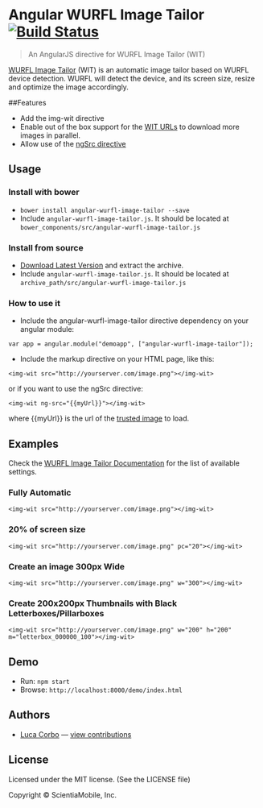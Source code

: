 # Angular WURFL Image Tailor [![Build Status](https://travis-ci.org/WURFL/angular-wurfl-image-tailor.png)](https://travis-ci.org/WURFL/angular-wurfl-image-tailor)

> An AngularJS directive for WURFL Image Tailor (WIT)

[WURFL Image Tailor](http://wurfl.io/#wit) (WIT) is an automatic image tailor based on WURFL device detection. WURFL will detect the device, and its screen size, resize and optimize the image accordingly.

##Features

* Add the img-wit directive
* Enable out of the box support for the [WIT URLs](http://wurfl.io/documentation/wit-getting-started.php) to download more images in parallel.
* Allow use of the [ngSrc directive](https://docs.angularjs.org/api/ng/directive/ngSrc)

## Usage

### Install with bower
* `bower install angular-wurfl-image-tailor --save`
* Include `angular-wurfl-image-tailor.js`. It should be located at `bower_components/src/angular-wurfl-image-tailor.js`

### Install from source
* [Download Latest Version](https://github.com/WURFL/angular-wurfl-image-tailor/releases) and extract the archive.
* Include `angular-wurfl-image-tailor.js`. It should be located at `archive_path/src/angular-wurfl-image-tailor.js`

### How to use it

* Include the angular-wurfl-image-tailor directive dependency on your angular module:

`var app = angular.module("demoapp", ["angular-wurfl-image-tailor"]);`

* Include the markup directive on your HTML page, like this:

`<img-wit src="http://yourserver.com/image.png"></img-wit>`

or if you want to use the ngSrc directive:

`<img-wit ng-src="{{myUrl}}"></img-wit>`

where {{myUrl}} is the url of the [trusted image](https://docs.angularjs.org/api/ng/service/$sce) to load. 

## Examples

Check the [WURFL Image Tailor Documentation](http://wurfl.io/documentation/wit-directives.php) for the list of available settings.

### Fully Automatic

`<img-wit src="http://yourserver.com/image.png"></img-wit>`

### 20% of screen size

`<img-wit src="http://yourserver.com/image.png" pc="20"></img-wit>`

### Create an image 300px Wide

`<img-wit src="http://yourserver.com/image.png" w="300"></img-wit>`

### Create 200x200px Thumbnails with Black Letterboxes/Pillarboxes

`<img-wit src="http://yourserver.com/image.png" w="200" h="200" m="letterbox_000000_100"></img-wit>`

## Demo

* Run: `npm start`
* Browse: `http://localhost:8000/demo/index.html`

## Authors

- [Luca Corbo](https://github.com/lucor) — [view contributions](https://github.com//WURFL/angular-wurfl-image-tailor/commits?author=lucor)

## License

Licensed under the MIT license. (See the LICENSE file)

Copyright &copy; ScientiaMobile, Inc.